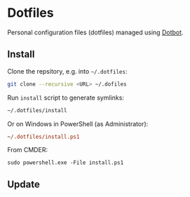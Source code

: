 # Dotfiles

Personal configuration files (dotfiles) managed using
[Dotbot](https://github.com/anishathalye/dotbot).

## Install

Clone the repsitory, e.g. into `~/.dotfiles`:

```sh
git clone --recursive <URL> ~/.dofiles
```

Run `install` script to generate symlinks:

```sh
~/.dotfiles/install
```

Or on Windows in PowerShell (as Administrator):

```ps
~/.dotfiles/install.ps1
```

From CMDER:

```
sudo powershell.exe -File install.ps1
```

## Update
